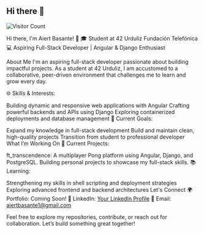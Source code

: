 ## Hi there 👋

![Visitor Count](https://profile-counter.glitch.me/Otxobot/count.svg)

Hi there, I'm Aiert Basante! 👋
🎓 Student at 42 Urduliz Fundación Telefónica
💻 Aspiring Full-Stack Developer | Angular & Django Enthusiast

About Me
I'm an aspiring full-stack developer passionate about building impactful projects. As a student at 42 Urduliz, I am accustomed to a collaborative, peer-driven environment that challenges me to learn and grow every day.

🌐 Skills & Interests:

Building dynamic and responsive web applications with Angular
Crafting powerful backends and APIs using Django
Exploring containerized deployments and database management
🚀 Current Goals:

Expand my knowledge in full-stack development
Build and maintain clean, high-quality projects
Transition from student to professional developer
What I’m Working On
🔭 Current Projects:

ft_transcendence: A multiplayer Pong platform using Angular, Django, and PostgreSQL.
Building personal projects to showcase my full-stack skills.
📚 Learning:

Strengthening my skills in shell scripting and deployment strategies
Exploring advanced frontend and backend architectures
Let's Connect
🌍 Portfolio: Coming Soon!
💼 LinkedIn: [Your LinkedIn Profile](https://www.linkedin.com/in/aiert-basante-b2002431b/)
📧 Email: aiertbasante1@gmail.com

Feel free to explore my repositories, contribute, or reach out for collaboration. Let’s build something great together!
<!--
**Otxobot/Otxobot** is a ✨ _special_ ✨ repository because its `README.md` (this file) appears on your GitHub profile.

Here are some ideas to get you started:

- 🔭 I’m currently working on ...
- 🌱 I’m currently learning ...
- 👯 I’m looking to collaborate on ...
- 🤔 I’m looking for help with ...
- 💬 Ask me about ...
- 📫 How to reach me: ...
- 😄 Pronouns: ...
- ⚡ Fun fact: ...
-->
